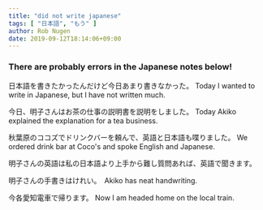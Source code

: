 ```yaml
---
title: "did not write japanese"
tags: [ "日本語", "もう" ]
author: Rob Nugen
date: 2019-09-12T18:14:06+09:00
---
```


### There are probably errors in the Japanese notes below!

日本語を書きたかったんだけど今日あまり書きなかった。  Today I wanted
to write in Japanese, but I have not written much.

今日、明子さんはお茶の仕事の説明書を説明をしました。  Today Akiko
explained the explanation for a tea business.

秋葉原のココズでドリンクバーを頼んで、英語と日本語も喋りました。 We
ordered drink bar at Coco's and spoke English and Japanese.

明子さんの英語は私の日本語より上手から難し質問あれば、英語で聞きます。

明子さんの手書きはけれい。　Akiko has neat handwriting.

今各愛知電車で帰ります。 Now I am headed home on the local train.
